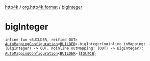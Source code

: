 [http4k](../index.md) / [org.http4k.format](index.md) / [bigInteger](./big-integer.md)

# bigInteger

`inline fun <BUILDER, reified OUT> `[`AutoMappingConfiguration`](-auto-mapping-configuration/index.md)`<`[`BUILDER`](big-integer.md#BUILDER)`>.bigInteger(noinline inMapping: (`[`BigInteger`](https://docs.oracle.com/javase/9/docs/api/java/math/BigInteger.html)`) -> `[`OUT`](big-integer.md#OUT)`, noinline outMapping: (`[`OUT`](big-integer.md#OUT)`) -> `[`BigInteger`](https://docs.oracle.com/javase/9/docs/api/java/math/BigInteger.html)`): `[`AutoMappingConfiguration`](-auto-mapping-configuration/index.md)`<`[`BUILDER`](big-integer.md#BUILDER)`>` [(source)](https://github.com/http4k/http4k/blob/master/http4k-core/src/main/kotlin/org/http4k/format/AutoMappingConfiguration.kt#L82)